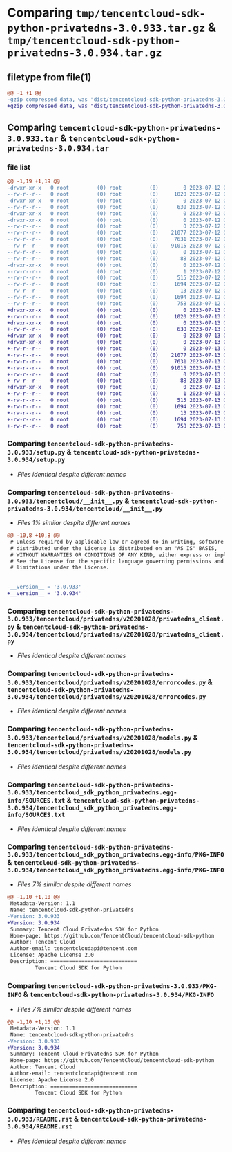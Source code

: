 # Comparing `tmp/tencentcloud-sdk-python-privatedns-3.0.933.tar.gz` & `tmp/tencentcloud-sdk-python-privatedns-3.0.934.tar.gz`

## filetype from file(1)

```diff
@@ -1 +1 @@
-gzip compressed data, was "dist/tencentcloud-sdk-python-privatedns-3.0.933.tar", last modified: Wed Jul 12 00:35:12 2023, max compression
+gzip compressed data, was "dist/tencentcloud-sdk-python-privatedns-3.0.934.tar", last modified: Thu Jul 13 00:31:04 2023, max compression
```

## Comparing `tencentcloud-sdk-python-privatedns-3.0.933.tar` & `tencentcloud-sdk-python-privatedns-3.0.934.tar`

### file list

```diff
@@ -1,19 +1,19 @@
-drwxr-xr-x   0 root         (0) root         (0)        0 2023-07-12 00:35:12.000000 tencentcloud-sdk-python-privatedns-3.0.933/
--rw-r--r--   0 root         (0) root         (0)     1020 2023-07-12 00:35:12.000000 tencentcloud-sdk-python-privatedns-3.0.933/setup.py
-drwxr-xr-x   0 root         (0) root         (0)        0 2023-07-12 00:35:12.000000 tencentcloud-sdk-python-privatedns-3.0.933/tencentcloud/
--rw-r--r--   0 root         (0) root         (0)      630 2023-07-12 00:35:12.000000 tencentcloud-sdk-python-privatedns-3.0.933/tencentcloud/__init__.py
-drwxr-xr-x   0 root         (0) root         (0)        0 2023-07-12 00:35:12.000000 tencentcloud-sdk-python-privatedns-3.0.933/tencentcloud/privatedns/
-drwxr-xr-x   0 root         (0) root         (0)        0 2023-07-12 00:35:12.000000 tencentcloud-sdk-python-privatedns-3.0.933/tencentcloud/privatedns/v20201028/
--rw-r--r--   0 root         (0) root         (0)        0 2023-07-12 00:35:12.000000 tencentcloud-sdk-python-privatedns-3.0.933/tencentcloud/privatedns/v20201028/__init__.py
--rw-r--r--   0 root         (0) root         (0)    21077 2023-07-12 00:35:12.000000 tencentcloud-sdk-python-privatedns-3.0.933/tencentcloud/privatedns/v20201028/privatedns_client.py
--rw-r--r--   0 root         (0) root         (0)     7631 2023-07-12 00:35:12.000000 tencentcloud-sdk-python-privatedns-3.0.933/tencentcloud/privatedns/v20201028/errorcodes.py
--rw-r--r--   0 root         (0) root         (0)    91015 2023-07-12 00:35:12.000000 tencentcloud-sdk-python-privatedns-3.0.933/tencentcloud/privatedns/v20201028/models.py
--rw-r--r--   0 root         (0) root         (0)        0 2023-07-12 00:35:12.000000 tencentcloud-sdk-python-privatedns-3.0.933/tencentcloud/privatedns/__init__.py
--rw-r--r--   0 root         (0) root         (0)       88 2023-07-12 00:35:12.000000 tencentcloud-sdk-python-privatedns-3.0.933/setup.cfg
-drwxr-xr-x   0 root         (0) root         (0)        0 2023-07-12 00:35:12.000000 tencentcloud-sdk-python-privatedns-3.0.933/tencentcloud_sdk_python_privatedns.egg-info/
--rw-r--r--   0 root         (0) root         (0)        1 2023-07-12 00:35:12.000000 tencentcloud-sdk-python-privatedns-3.0.933/tencentcloud_sdk_python_privatedns.egg-info/dependency_links.txt
--rw-r--r--   0 root         (0) root         (0)      515 2023-07-12 00:35:12.000000 tencentcloud-sdk-python-privatedns-3.0.933/tencentcloud_sdk_python_privatedns.egg-info/SOURCES.txt
--rw-r--r--   0 root         (0) root         (0)     1694 2023-07-12 00:35:12.000000 tencentcloud-sdk-python-privatedns-3.0.933/tencentcloud_sdk_python_privatedns.egg-info/PKG-INFO
--rw-r--r--   0 root         (0) root         (0)       13 2023-07-12 00:35:12.000000 tencentcloud-sdk-python-privatedns-3.0.933/tencentcloud_sdk_python_privatedns.egg-info/top_level.txt
--rw-r--r--   0 root         (0) root         (0)     1694 2023-07-12 00:35:12.000000 tencentcloud-sdk-python-privatedns-3.0.933/PKG-INFO
--rw-r--r--   0 root         (0) root         (0)      758 2023-07-12 00:35:12.000000 tencentcloud-sdk-python-privatedns-3.0.933/README.rst
+drwxr-xr-x   0 root         (0) root         (0)        0 2023-07-13 00:31:04.000000 tencentcloud-sdk-python-privatedns-3.0.934/
+-rw-r--r--   0 root         (0) root         (0)     1020 2023-07-13 00:31:04.000000 tencentcloud-sdk-python-privatedns-3.0.934/setup.py
+drwxr-xr-x   0 root         (0) root         (0)        0 2023-07-13 00:31:04.000000 tencentcloud-sdk-python-privatedns-3.0.934/tencentcloud/
+-rw-r--r--   0 root         (0) root         (0)      630 2023-07-13 00:31:04.000000 tencentcloud-sdk-python-privatedns-3.0.934/tencentcloud/__init__.py
+drwxr-xr-x   0 root         (0) root         (0)        0 2023-07-13 00:31:04.000000 tencentcloud-sdk-python-privatedns-3.0.934/tencentcloud/privatedns/
+drwxr-xr-x   0 root         (0) root         (0)        0 2023-07-13 00:31:04.000000 tencentcloud-sdk-python-privatedns-3.0.934/tencentcloud/privatedns/v20201028/
+-rw-r--r--   0 root         (0) root         (0)        0 2023-07-13 00:31:04.000000 tencentcloud-sdk-python-privatedns-3.0.934/tencentcloud/privatedns/v20201028/__init__.py
+-rw-r--r--   0 root         (0) root         (0)    21077 2023-07-13 00:31:04.000000 tencentcloud-sdk-python-privatedns-3.0.934/tencentcloud/privatedns/v20201028/privatedns_client.py
+-rw-r--r--   0 root         (0) root         (0)     7631 2023-07-13 00:31:04.000000 tencentcloud-sdk-python-privatedns-3.0.934/tencentcloud/privatedns/v20201028/errorcodes.py
+-rw-r--r--   0 root         (0) root         (0)    91015 2023-07-13 00:31:04.000000 tencentcloud-sdk-python-privatedns-3.0.934/tencentcloud/privatedns/v20201028/models.py
+-rw-r--r--   0 root         (0) root         (0)        0 2023-07-13 00:31:04.000000 tencentcloud-sdk-python-privatedns-3.0.934/tencentcloud/privatedns/__init__.py
+-rw-r--r--   0 root         (0) root         (0)       88 2023-07-13 00:31:04.000000 tencentcloud-sdk-python-privatedns-3.0.934/setup.cfg
+drwxr-xr-x   0 root         (0) root         (0)        0 2023-07-13 00:31:04.000000 tencentcloud-sdk-python-privatedns-3.0.934/tencentcloud_sdk_python_privatedns.egg-info/
+-rw-r--r--   0 root         (0) root         (0)        1 2023-07-13 00:31:04.000000 tencentcloud-sdk-python-privatedns-3.0.934/tencentcloud_sdk_python_privatedns.egg-info/dependency_links.txt
+-rw-r--r--   0 root         (0) root         (0)      515 2023-07-13 00:31:04.000000 tencentcloud-sdk-python-privatedns-3.0.934/tencentcloud_sdk_python_privatedns.egg-info/SOURCES.txt
+-rw-r--r--   0 root         (0) root         (0)     1694 2023-07-13 00:31:04.000000 tencentcloud-sdk-python-privatedns-3.0.934/tencentcloud_sdk_python_privatedns.egg-info/PKG-INFO
+-rw-r--r--   0 root         (0) root         (0)       13 2023-07-13 00:31:04.000000 tencentcloud-sdk-python-privatedns-3.0.934/tencentcloud_sdk_python_privatedns.egg-info/top_level.txt
+-rw-r--r--   0 root         (0) root         (0)     1694 2023-07-13 00:31:04.000000 tencentcloud-sdk-python-privatedns-3.0.934/PKG-INFO
+-rw-r--r--   0 root         (0) root         (0)      758 2023-07-13 00:31:04.000000 tencentcloud-sdk-python-privatedns-3.0.934/README.rst
```

### Comparing `tencentcloud-sdk-python-privatedns-3.0.933/setup.py` & `tencentcloud-sdk-python-privatedns-3.0.934/setup.py`

 * *Files identical despite different names*

### Comparing `tencentcloud-sdk-python-privatedns-3.0.933/tencentcloud/__init__.py` & `tencentcloud-sdk-python-privatedns-3.0.934/tencentcloud/__init__.py`

 * *Files 1% similar despite different names*

```diff
@@ -10,8 +10,8 @@
 # Unless required by applicable law or agreed to in writing, software
 # distributed under the License is distributed on an "AS IS" BASIS,
 # WITHOUT WARRANTIES OR CONDITIONS OF ANY KIND, either express or implied.
 # See the License for the specific language governing permissions and
 # limitations under the License.
 
 
-__version__ = '3.0.933'
+__version__ = '3.0.934'
```

### Comparing `tencentcloud-sdk-python-privatedns-3.0.933/tencentcloud/privatedns/v20201028/privatedns_client.py` & `tencentcloud-sdk-python-privatedns-3.0.934/tencentcloud/privatedns/v20201028/privatedns_client.py`

 * *Files identical despite different names*

### Comparing `tencentcloud-sdk-python-privatedns-3.0.933/tencentcloud/privatedns/v20201028/errorcodes.py` & `tencentcloud-sdk-python-privatedns-3.0.934/tencentcloud/privatedns/v20201028/errorcodes.py`

 * *Files identical despite different names*

### Comparing `tencentcloud-sdk-python-privatedns-3.0.933/tencentcloud/privatedns/v20201028/models.py` & `tencentcloud-sdk-python-privatedns-3.0.934/tencentcloud/privatedns/v20201028/models.py`

 * *Files identical despite different names*

### Comparing `tencentcloud-sdk-python-privatedns-3.0.933/tencentcloud_sdk_python_privatedns.egg-info/SOURCES.txt` & `tencentcloud-sdk-python-privatedns-3.0.934/tencentcloud_sdk_python_privatedns.egg-info/SOURCES.txt`

 * *Files identical despite different names*

### Comparing `tencentcloud-sdk-python-privatedns-3.0.933/tencentcloud_sdk_python_privatedns.egg-info/PKG-INFO` & `tencentcloud-sdk-python-privatedns-3.0.934/tencentcloud_sdk_python_privatedns.egg-info/PKG-INFO`

 * *Files 7% similar despite different names*

```diff
@@ -1,10 +1,10 @@
 Metadata-Version: 1.1
 Name: tencentcloud-sdk-python-privatedns
-Version: 3.0.933
+Version: 3.0.934
 Summary: Tencent Cloud Privatedns SDK for Python
 Home-page: https://github.com/TencentCloud/tencentcloud-sdk-python
 Author: Tencent Cloud
 Author-email: tencentcloudapi@tencent.com
 License: Apache License 2.0
 Description: ============================
         Tencent Cloud SDK for Python
```

### Comparing `tencentcloud-sdk-python-privatedns-3.0.933/PKG-INFO` & `tencentcloud-sdk-python-privatedns-3.0.934/PKG-INFO`

 * *Files 7% similar despite different names*

```diff
@@ -1,10 +1,10 @@
 Metadata-Version: 1.1
 Name: tencentcloud-sdk-python-privatedns
-Version: 3.0.933
+Version: 3.0.934
 Summary: Tencent Cloud Privatedns SDK for Python
 Home-page: https://github.com/TencentCloud/tencentcloud-sdk-python
 Author: Tencent Cloud
 Author-email: tencentcloudapi@tencent.com
 License: Apache License 2.0
 Description: ============================
         Tencent Cloud SDK for Python
```

### Comparing `tencentcloud-sdk-python-privatedns-3.0.933/README.rst` & `tencentcloud-sdk-python-privatedns-3.0.934/README.rst`

 * *Files identical despite different names*

